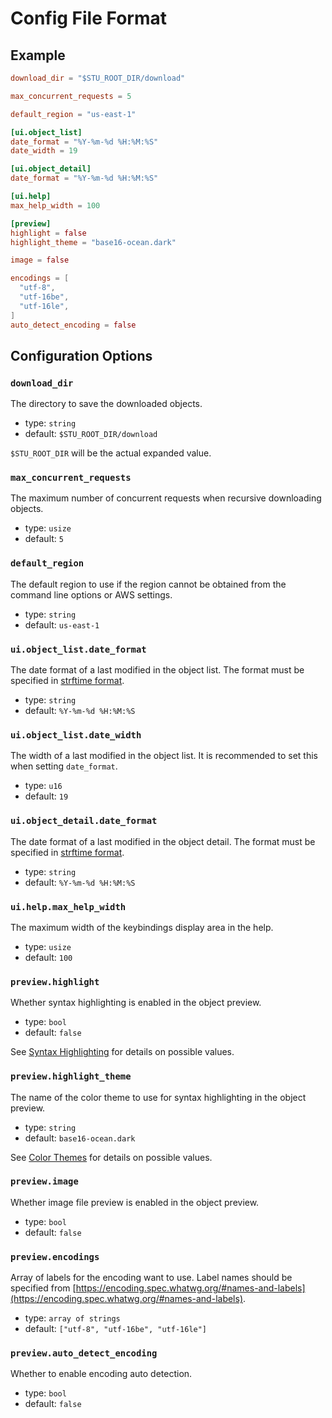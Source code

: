 # Config File Format

## Example

```toml
download_dir = "$STU_ROOT_DIR/download"

max_concurrent_requests = 5

default_region = "us-east-1"

[ui.object_list]
date_format = "%Y-%m-%d %H:%M:%S"
date_width = 19

[ui.object_detail]
date_format = "%Y-%m-%d %H:%M:%S"

[ui.help]
max_help_width = 100

[preview]
highlight = false
highlight_theme = "base16-ocean.dark"

image = false

encodings = [
  "utf-8",
  "utf-16be",
  "utf-16le",
]
auto_detect_encoding = false
```

## Configuration Options

### `download_dir`

The directory to save the downloaded objects.

- type: `string`
- default: `$STU_ROOT_DIR/download`

`$STU_ROOT_DIR` will be the actual expanded value.

### `max_concurrent_requests`

The maximum number of concurrent requests when recursive downloading objects.

- type: `usize`
- default: `5`

### `default_region`

The default region to use if the region cannot be obtained from the command line options or AWS settings.

- type: `string`
- default: `us-east-1`

### `ui.object_list.date_format`

The date format of a last modified in the object list.
The format must be specified in [strftime format](https://docs.rs/chrono/latest/chrono/format/strftime/index.html).

- type: `string`
- default: `%Y-%m-%d %H:%M:%S`

### `ui.object_list.date_width`

The width of a last modified in the object list.
It is recommended to set this when setting `date_format`.

- type: `u16`
- default: `19`

### `ui.object_detail.date_format`

The date format of a last modified in the object detail.
The format must be specified in [strftime format](https://docs.rs/chrono/latest/chrono/format/strftime/index.html).

- type: `string`
- default: `%Y-%m-%d %H:%M:%S`

### `ui.help.max_help_width`

The maximum width of the keybindings display area in the help.

- type: `usize`
- default: `100`

### `preview.highlight`

Whether syntax highlighting is enabled in the object preview.

- type: `bool`
- default: `false`

See [Syntax Highlighting](./syntax-highlighting.md) for details on possible values.

### `preview.highlight_theme`

The name of the color theme to use for syntax highlighting in the object preview.

- type: `string`
- default: `base16-ocean.dark`

See [Color Themes](./syntax-highlighting.md#color-themes) for details on possible values.

### `preview.image`

Whether image file preview is enabled in the object preview.

- type: `bool`
- default: `false`

### `preview.encodings`

Array of labels for the encoding want to use.
Label names should be specified from [https://encoding.spec.whatwg.org/#names-and-labels](https://encoding.spec.whatwg.org/#names-and-labels).

- type: `array of strings`
- default: `["utf-8", "utf-16be", "utf-16le"]`

### `preview.auto_detect_encoding`

Whether to enable encoding auto detection.

- type: `bool`
- default: `false`
